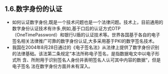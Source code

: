 ## 1.6.数字身份的认证

* 如何认证数字身份,既是一个技术问题也是一个法律问题。技术上，目前通用的数字身份认证技术有许多,例如,基于口后的认证方式OTP（OneTimePassword）和银行U盾的认证技术等。世界各国基于各自的电子签名相关法律推广可靠的数字身份认证,大多采用基于PKI的数字签名技术。
* 我国在2004年8月28日通过的《电子签名法》从法律上提供了数字身份识别  的法律基础。该法第二条规定“本法所称电子签名，是指数据电文中以电子形式所  含、所附用于识别签名人身份并表明签名人认可其中内容的数据“，但是电子签名  法在数字身份方面并未有深入。



